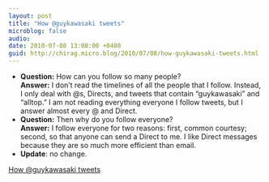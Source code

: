 ```yaml
---
layout: post
title: "How @guykawasaki tweets"
microblog: false
audio: 
date: 2010-07-08 13:08:00 +0400
guid: http://chirag.micro.blog/2010/07/08/how-guykawasaki-tweets.html
---
```

<ul>
<li>
<strong>Question:</strong> How can you follow so many people?<br><strong>Answer:</strong> I don’t read the timelines of all the people that I follow. Instead, I only deal with @s, Directs, and tweets that contain “guykawasaki” and “alltop.” I am not reading everything everyone I follow tweets, but I answer almost every @ and Direct.</li>
<li>
<strong>Question:</strong> Then why do you follow everyone? <br><strong>Answer:</strong> I follow everyone for two reasons: first, common courtesy; second, so that anyone can send a Direct to me. I like Direct messages because they are so much more efficient than email.</li>
<li>
<strong>Update</strong>: no change.</li>
</ul>
<p><a href="http://blog.guykawasaki.com/2009/07/how-i-tweet-just-the-faqs.html" target="_blank">How @guykawasaki tweets</a></p>
